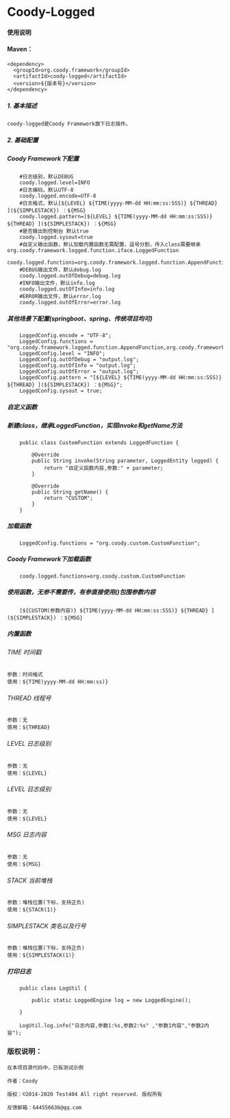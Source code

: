# Coody-Logged

#### 使用说明

#### Maven：


```
<dependency>
  <groupId>org.coody.framework</groupId>
  <artifactId>coody-logged</artifactId>
  <version>${版本号}</version>
</dependency>
```

##### 1. 基本描述

	coody-logged是Coody Framework旗下日志插件。
	

##### 2. 基础配置

##### Coody Framework下配置
```
	#日志级别，默认DEBUG
	coody.logged.level=INFO 
	#日志编码，默认UTF-8
	coody.logged.encode=UTF-8
	#日志格式，默认[${LEVEL} ${TIME(yyyy-MM-dd HH:mm:ss:SSS)} ${THREAD} ](${SIMPLESTACK}) ：${MSG} 
	coody.logged.pattern=[${LEVEL} ${TIME(yyyy-MM-dd HH:mm:ss:SSS)} ${THREAD} ](${SIMPLESTACK}) ：${MSG} 
	#是否输出到控制台 默认true
	coody.logged.sysout=true
	#自定义输出函数，默认加载内置函数无需配置，逗号分割，传入class需要继承 org.coody.framework.logged.function.iface.LoggedFunction
	coody.logged.functions=org.coody.framework.logged.function.AppendFunction,org.coody.framework.logged.function.LevelFunction 
	#DEBUG输出文件，默认debug.log
	coody.logged.outOfDebug=debug.log
	#INFO输出文件，默认info.log
	coody.logged.outOfInfo=info.log
	#ERROR输出文件，默认error.log
	coody.logged.outOfError=error.log
```

##### 其他场景下配置(springboot、spring、传统项目均可)
```
	LoggedConfig.encode = "UTF-8";
	LoggedConfig.functions = "org.coody.framework.logged.function.AppendFunction,org.coody.framework.logged.function.LevelFunction";
	LoggedConfig.level = "INFO";
	LoggedConfig.outOfDebug = "output.log";
	LoggedConfig.outOfInfo = "output.log";
	LoggedConfig.outOfError = "output.log";
	LoggedConfig.pattern = "[${LEVEL} ${TIME(yyyy-MM-dd HH:mm:ss:SSS)} ${THREAD} ](${SIMPLESTACK}) ：${MSG}";
	LoggedConfig.sysout = true;
```



##### 自定义函数

##### 新建class，继承LoggedFunction，实现invoke和getName方法
```
	public class CustomFunction extends LoggedFunction {
	
		@Override
		public String invoke(String parameter, LoggedEntity logged) {
			return "自定义函数内容,参数:" + parameter;
		}
	
		@Override
		public String getName() {
			return "CUSTOM";
		}
	}

```

##### 加载函数


```
	LoggedConfig.functions = "org.coody.custom.CustomFunction";
```

##### Coody Framework下加载函数
```
	coody.logged.functions=org.coody.custom.CustomFunction
```
	
##### 使用函数，无参不需要传，有参直接使用()包围参数内容


```
	[${CUSTOM(参数内容)} ${TIME(yyyy-MM-dd HH:mm:ss:SSS)} ${THREAD} ](${SIMPLESTACK}) ：${MSG}
```

##### 内置函数

###### TIME 时间戳
	参数：时间格式
	使用：${TIME(yyyy-MM-dd HH:mm:ss)}
	
###### THREAD 线程号
	参数：无
	使用：${THREAD}
	
###### LEVEL 日志级别
	参数：无
	使用：${LEVEL}

###### LEVEL 日志级别
	参数：无
	使用：${LEVEL}

###### MSG 日志内容
	参数：无
	使用：${MSG}
	
###### STACK 当前堆栈
	参数：堆栈位置(下标，支持正负)
	使用：${STACK(1)}
	
###### SIMPLESTACK 类名以及行号
	参数：堆栈位置(下标，支持正负)
	使用：${SIMPLESTACK(1)}

##### 打印日志

```
	public class LogUtil {
	
		public static LoggedEngine log = new LoggedEngine();
	
	}
```
```
	LogUtil.log.info("日志内容,参数1:%s,参数2:%s" ,"参数1内容","参数2内容");
```

### 版权说明：


    在本项目源代码中，已有测试示例

    作者：Coody
    
    版权：©2014-2020 Test404 All right reserved. 版权所有

    反馈邮箱：644556636@qq.com
